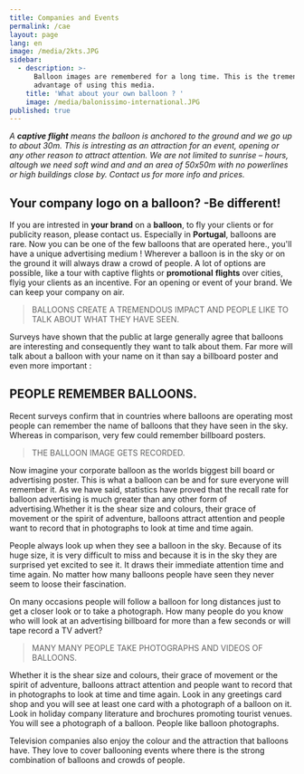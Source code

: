 ```yaml
---
title: Companies and Events
permalink: /cae
layout: page
lang: en
image: /media/2kts.JPG
sidebar:
  - description: >-
      Balloon images are remembered for a long time. This is the tremendous
      advantage of using this media.
    title: 'What about your own balloon ? '
    image: /media/balonissimo-international.JPG
published: true
---
```





_A **captive flight** means the balloon is anchored to the ground and we go up to about 30m. This is intresting as an attraction for an event, opening or any other reason to attract attention. We are not limited to sunrise – hours, altough we need soft wind and and an area of 50x50m with no powerlines or high buildings close by. Contact us for more info and prices._



## Your company logo on a balloon? -Be different!

If you are intrested in **your brand** on a **balloon**, to fly your clients or for publicity reason, please contact us. Especially in **Portugal**, balloons are rare. Now you can be one of the few balloons that are operated here., you'll have a unique advertising medium ! Wherever a balloon is in the sky or on the ground it will always draw a crowd of people. A lot of options are possible, like a tour with captive flights or **promotional** **flights** over cities, flyig your clients as an incentive. For an opening or event of your brand. We can keep your company on air.

> BALLOONS CREATE A TREMENDOUS IMPACT AND PEOPLE LIKE TO TALK ABOUT WHAT THEY HAVE SEEN.

Surveys have shown that the public at large generally agree that balloons are interesting and consequently they want to talk about them. Far more will talk about a balloon with your name on it than say a billboard poster and even more important :


## PEOPLE REMEMBER BALLOONS.

Recent surveys confirm that in countries where balloons are operating most people can remember the name of balloons that they have seen in the sky. Whereas in comparison, very few could remember billboard posters.

> THE BALLOON IMAGE GETS RECORDED.

Now imagine your corporate balloon as the worlds biggest bill board or advertising poster. This is what a balloon can be and for sure everyone will remember it. As we have said, statistics have proved that the recall rate for balloon advertising is much greater than any other form of advertising.Whether it is the shear size and colours, their grace of movement or the spirit of adventure, balloons attract attention and people want to record that in photographs to look at time and time again.

People always look up when they see a balloon in the sky. Because of its huge size, it is very difficult to miss and because it is in the sky they are surprised yet excited to see it. It draws their immediate attention time and time again. No matter how many balloons people have seen they never seem to loose their fascination.

On many occasions people will follow a balloon for long distances just to get a closer look or to take a photograph. How many people do you know who will look at an advertising billboard for more than a few seconds or will tape record a TV advert?

> MANY MANY PEOPLE TAKE PHOTOGRAPHS AND VIDEOS OF BALLOONS.

Whether it is the shear size and colours, their grace of movement or the spirit of adventure, balloons attract attention and people want to record that in photographs to look at time and time again. Look in any greetings card shop and you will see at least one card with a photograph of a balloon on it. Look in holiday company literature and brochures promoting tourist venues. You will see a photograph of a balloon. People like balloon photographs.

Television companies also enjoy the colour and the attraction that balloons have. They love to cover ballooning events where there is the strong combination of balloons and crowds of people.
